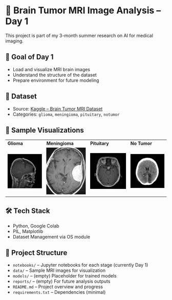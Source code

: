 # 🧠 Brain Tumor MRI Image Analysis – Day 1

This project is part of my 3-month summer research on AI for medical imaging.

## 📌 Goal of Day 1

- Load and visualize MRI brain images
- Understand the structure of the dataset
- Prepare environment for future modeling

## 📁 Dataset

- Source: [Kaggle – Brain Tumor MRI Dataset](https://www.kaggle.com/datasets/masoudnickparvar/brain-tumor-mri-dataset)
- Categories: `glioma`, `meningioma`, `pituitary`, `notumor`

## 📸 Sample Visualizations

<table>
  <tr>
    <td><b>Glioma</b></td>
    <td><b>Meningioma</b></td>
    <td><b>Pituitary</b></td>
    <td><b>No Tumor</b></td>
  </tr>
  <tr>
    <td><img src="data/01image/Tr-gl_0979.jpg" width="150"/></td>
    <td><img src="data/01image/Tr-me_0367.jpg" width="150"/></td>
    <td><img src="data/01image/Tr-pi_0650.jpg" width="150"/></td>
    <td><img src="data/01image/Tr-no_0057.jpg" width="150"/></td>
  </tr>
</table>



## 🛠️ Tech Stack

- Python, Google Colab
- PIL, Matplotlib
- Dataset Management via OS module

## 📁 Project Structure

- `notebooks/` – Jupyter notebooks for each stage (currently Day 1)
- `data/` – Sample MRI images for visualization
- `models/` – (empty) Placeholder for trained models
- `reports/` – (empty) For future analysis outputs
- `README.md` – Project overview and progress
- `requirements.txt` – Dependencies (minimal)




